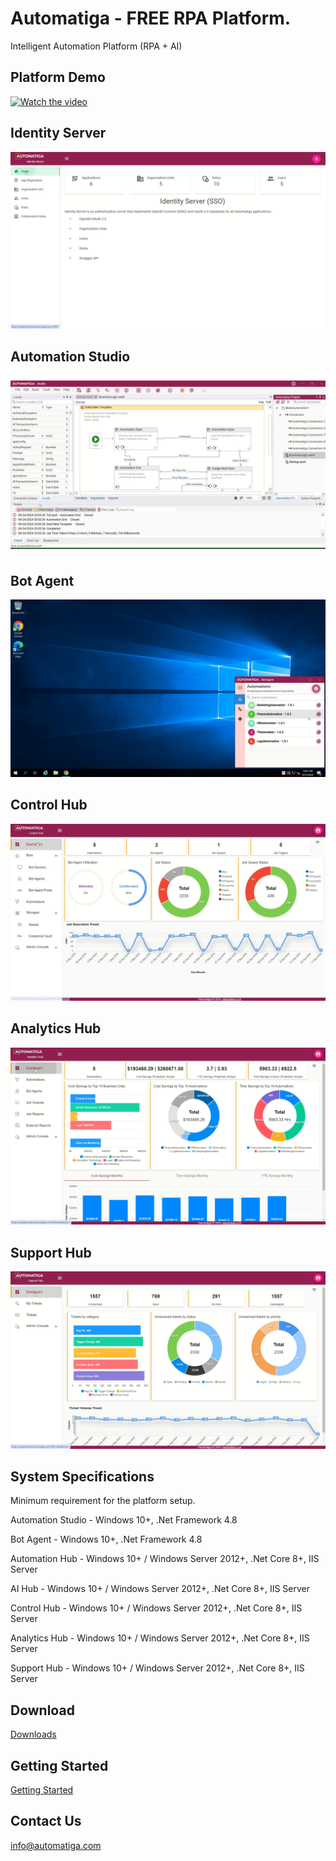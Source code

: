 # Automatiga - FREE RPA Platform.
Intelligent Automation Platform (RPA + AI)

<H2>Platform Demo</H2>

[![Watch the video](https://i9.ytimg.com/vi_webp/hHN1VYU9DbA/mqdefault.webp?v=66f63734&sqp=CPis5LgG&rs=AOn4CLALS3s0AmWh49ydEECme54xGA3Eyw)](https://www.youtube.com/watch?v=hHN1VYU9DbA)

<H2>Identity Server</H2>

![Identity Server](./images/Identity_Server.png)

<H2>Automation Studio</H2>

![Automation Studio](./images/Automation_Studio.png)

<H2>Bot Agent</H2>

![Bot Agent](./images/BotAgent.png)

<H2>Control Hub</H2>

![Control Hub](./images/Control_Hub.png)

<H2>Analytics Hub</H2>

![Analytics Hub](./images/Analytics_Hub.png)

<H2>Support Hub</H2>

![Support Hub](./images/Support_Hub.png)

<H2>System Specifications</H2>

Minimum requirement for the platform setup.

Automation Studio - Windows 10+, .Net Framework 4.8

Bot Agent - Windows 10+, .Net Framework 4.8

Automation Hub - Windows 10+ / Windows Server 2012+, .Net Core 8+, IIS Server

AI Hub - Windows 10+ / Windows Server 2012+, .Net Core 8+, IIS Server

Control Hub - Windows 10+ / Windows Server 2012+, .Net Core 8+, IIS Server

Analytics Hub - Windows 10+ / Windows Server 2012+, .Net Core 8+, IIS Server

Support Hub - Windows 10+ / Windows Server 2012+, .Net Core 8+, IIS Server

<H2>Download</H2>

[Downloads](https://automatiga.com/contact-us/)

<H2>Getting Started</H2>

[Getting Started](https://academy.automatiga.com/)

<H2>Contact Us</H2>

info@automatiga.com



